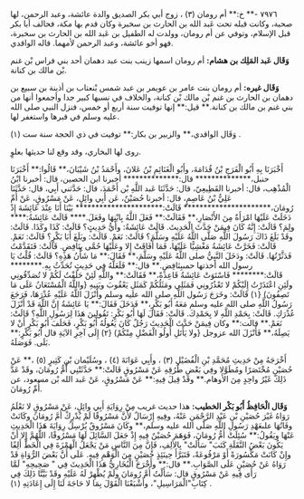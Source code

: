 ٧٩٧٦ -** خ:** أم رومان (٣) ، زوج أبي بكر الصديق والدة عائشة، وعبد الرحمن، لها صحبة، وكانت قبله تحت عَبد الله بن الحارث بن سخبرة وكان قدم بها مكة، فحالف أبا بكر قبل الإسلام، وتوفي عن أم رومان، وولدت له الطفيل بن عَبد الله بن الحارث بن سخبرة، فهو أخو عائشة، وعبد الرحمن لأمهما. قاله الواقدي.

**وَقَال عَبد المَلِك بن هشام:** أم رومان اسمها زينب بنت عبد دهمان أحد بني فراس بْن غنم بْن مالك بن كنانة.

**وَقَال غيره:** أم رومان بنت عامر بن عويمر بن عبد شمس بْنعتاب بن أذينة بن سبيع بن دهمان بن الحارث بن غنم بْن مالك بْن كنانة، والخلاف في نسبها كبير جدا وأجمعوا أنها من بني غنم بن مالك بن كنانة.** قيل:** إنها توفيت سنة أربع أو خمس، فنزل النبي صلى الله عليه وسلم في قبرها واستغفر لها.

وَقَال الواقدي،** والزبير بن بكار:** توفيت في ذي الحجة سنة ست (١) .

روى لها البخاري، وقد وقع لنا حديثها بعلوٍ.

أَخْبَرَنَا بِهِ أَبُو الْفَرَجِ بْنُ قُدَامَةَ، وأَبُو الْغَنَائِمِ بْنُ عَلانَ، وأَحْمَدُ بْنُ شَيْبَانَ،** قَالُوا:** أَخْبَرَنَا حنبل،************** قال:************** أخبرنا ابن الحصين، قال: أخبرنا ابْنُ الْمُذْهِب، قال: أخبرنا القَطِيعِيّ، قال: حَدَّثَنَا عَبد اللَّهِ بْن أَحْمَدَ، قال: حَدَّثني أَبِي، قال: حَدَّثَنَا عَلِيُّ بْنُ عَاصِمٍ، قال: أخبرنا حُصَيْنٌ، عَن أَبِي وائِلٍ، عَنْ مَسْرُوقٍ، عَنْ أُمِّ رُومَانَ،********************** قَالَتْ:********************** بَيْنَا أَنَا عِنْدَ عَائِشَةَ إِذْ دَخَلَتْ عَلَيْهَا امْرَأَةٌ مِنَ الأَنْصَارِ،** فَقَالَتْ:** فَعَلَ اللَّهُ بِابْنِهَا وفَعَلَ.**** قَالَتْ عَائِشَةُ:**** ولِمَ؟ قَالَتْ: إِنَّهُ كَانَ فِيمَنْ حَدَّثَ الْحَدِيثَ. قَالَتْ عَائِشَةُ: وأَيُّ حَدِيثٍ؟ قَالَتْ: كَذَا وكَذَا. قَالَتْ: وقَدْ بَلَغَ ذَاكَ رَسُولَ اللَّهِ صَلَّى اللَّهُ عَلَيْهِ وسَلَّمَ؟ قَالَتْ: نَعَمْ. قَالَتْ: وبَلَغَ أَبَا بَكْرٍ؟ قَالَتْ: نَعَمْ. قَالَتْ: فَخَرَّتْ عَائِشَةُ مَغْشِيًّا عَلَيْهَا، فَمَا أَفَاقَتْ إِلا وعَلَيْهَا حُمَّى بِنَافِضٍ. قَالَتْ: فَتَقَدَّمْتُ فَدَثَّرْتُهَا. قَالَتْ: ودَخَلَ النَّبِيُّ صلى اللَّهُ عَلَيْهِ وسَلَّمَ،** فَقَالَ:** مَا شَأْنُ هَذِهِ؟ قَالَتْ: قُلْتُ يَا رسول الله أخذتها حمىبِنَافِضٍ.** قال:** فَلَعَلَّهُ فِي حَدِيثٍ تُحَدِّثُ بِهِ.******** قَالَتْ:******** فَاسْتَوَتْ عَائِشَةُ قَاعِدَةً،** فَقَالَتْ:** واللَّهِ لَئِنْ حَلَفْتُ لَكُمْ لا تُصَدِّقُونِي ولَئِنِ اعْتَذَرْتُ إِلَيْكُمْ لا تَعْذُرُونِي فَمَثَلِي ومَثَلُكُمْ كَمَثَلِ يَعْقُوبَ وبَنِيهِ {واللَّهُ الْمُسْتَعَانُ عَلَى مَا تَصِفُونَ) {١) قَالَتْ: وخَرَجَ رَسُول اللَّهِ صلى الله عليه وسلم وأَنْزَلَ اللَّهُ عَلَيْهِ عُذْرَهَا، فَرَجَعَ رَسُولُ اللَّهِ صلى الله عليه وسلم مَعَهُ أَبُو بَكْرٍ،** فَدَخَلَ فَقَالَ:** يَا عَائِشَةُ إِنَّ اللَّهَ قَدْ أَنْزَلَ عُذْرَكِ. قَالَتْ: بِحَمْدِ اللَّهِ لا بِحَمْدِكَ. قَالَتْ: فَقَالَ لَهَا أَبُو بَكْرٍ: تَقُولِينَ هَذَا لِرَسُولِ اللَّهِ؟ قَالَتْ: نَعَمْ.** قالت:** وكان فِيمَنْ حَدَّثَ الْحَدِيثَ رَجُلٌ كَانَ يَعُولُهُ أَبُو بَكْرٍ، فَحَلَفَ أَبُو بَكْرٍ أَنْ لا يَصِلَهُ،** فَأَنْزَلَ الله عزوجل {ولا يَأْتَلِ أُولُو الْفَضْلِ مِنْكُمْ) {٢) إِلَى آخِرِ الآيَةِ قال أَبُو بَكْرٍ:** بَلَى. فَوَصَلَهُ.

أَخْرَجَهُ مِنْ حَدِيثِ مُحَمَّدِ بْنِ الْفُضَيْلِ (٣) ، وأَبِي عَوَانَةَ (٤) ، وسُلَيْمان بْنِ كَثِيرٍ (٥) ،** عَنْ حُصَيْنٍ مُخْتَصَرًا ومُطَوَّلا وفِي بَعْضِ طُرُقِهِ عَنْ مَسْرُوقٍ قَالَتْ:** حَدَّثَتْنِي أُمُّ رُومَانَ، وقَدْ عَدَّ ذَلِكَ غَيْرُ واحِدٍ مِنَ الأَوهام.** وقَدْ قِيلَ فِيهِ:** عَنْ مَسْرُوقٍ، عَنْ عَبد الله بْن مسعود، عن أُمِّ رُومَانَ.

**وَقَال الْحَافِظُ أَبُو بَكْر الخطيب:** هذا حديث غريب مِنْ رِوَايَةِ أَبِي وائِلٍ، عَنْ مَسْرُوقٍ لا نَعْلَمُ رَوَاهُ غَيْرَ حُصَيْنِ بْنِ عَبْدِ الرَّحْمَنِ عَنْهُ، وفِيهِ إِرْسَالٌ لأَنَّ مَسْرُوقًا لَمْ يُدْرِكْ أُمَّ رُومَانَ وكَانَتْ وفَاتُهَا علىعَهْدِ رَسُولِ اللَّهِ صَلَّى الله عليه وسلم،** وكَانَ مَسْرُوقٌ يُرْسِلُ رِوَايَةَ هَذَا الْحَدِيثِ عَنْهَا ويَقُولُ:** سُئِلَتْ أُمُّ رُومَانَ، فَوَهَمَ حُصَيْنٌ فِيهِ إِذْ جَعَلَ السَّائِلَ لَهَا مَسْرُوقًا، اللَّهُمَّ إِلا أَنْ يَكُونَ بَعْضُ النَّقَلَةِ كَتَبَ" سَأَلَتْ" بِالأَلِفِ، فَإِنَّ مِنَ النَّاسِ مَنْ يَجْعَلُ الْهَمْزَةَ فِي الْخَطِّ أَلِفًا وإِنْ كَانَتْ مَكْسُورَةً أَوْ مَرْفُوعَةً، فَتَبَرَّأَ حِينَئِذٍ حُصَيْنٍ مِنَ الْوَهْمِ فِيهِ. عَلَى أَنَّ بَعْضَ الرُّوَاةِ قَدْ رَوَاهُ عَنْ حُصَيْنٍ عَلَى الصَّوَابِ.** قال:** وأَخْرَجَ الْبُخَارِيُّ هَذَا الْحَدِيثَ فِي " صَحِيحِهِ" لَمَّا رَأَى فِيهِ عَنْ مَسْرُوقٍ قال: سَأَلْتُ أُمَّ رُومَانَ ولَمْ يُظْهِرْ لَهُ عَلَيْهِ وقَدْ بَيَّنَّا ذَلِكَ فِي كِتَابِ"الْمَرَاسِيلِ"، وأَشْبَعْنَا الْقَوْلَ بِمَا لا حَاجَةَ لَنَا إِلَى إِعَادَتِهِ (١) .